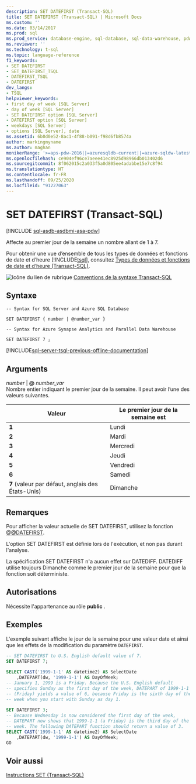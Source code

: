 ```yaml
---
description: SET DATEFIRST (Transact-SQL)
title: SET DATEFIRST (Transact-SQL) | Microsoft Docs
ms.custom: ''
ms.date: 03/14/2017
ms.prod: sql
ms.prod_service: database-engine, sql-database, sql-data-warehouse, pdw
ms.reviewer: ''
ms.technology: t-sql
ms.topic: language-reference
f1_keywords:
- SET DATEFIRST
- SET_DATEFIRST_TSQL
- DATEFIRST_TSQL
- DATEFIRST
dev_langs:
- TSQL
helpviewer_keywords:
- first day of week [SQL Server]
- day of week [SQL Server]
- SET DATEFIRST option [SQL Server]
- DATEFIRST option [SQL Server]
- weekdays [SQL Server]
- options [SQL Server], date
ms.assetid: 6b0d0e52-8ac1-4f88-b091-f98d6fb8574a
author: markingmyname
ms.author: maghan
monikerRange: '>=aps-pdw-2016||=azuresqldb-current||=azure-sqldw-latest||>=sql-server-2016||=sqlallproducts-allversions||>=sql-server-linux-2017||=azuresqldb-mi-current'
ms.openlocfilehash: ce904ef96ce7aeee41ec8925d98966db013402d6
ms.sourcegitcommit: 8f062015c2a033f5a0d805ee4adabbe15e7c8f94
ms.translationtype: HT
ms.contentlocale: fr-FR
ms.lasthandoff: 09/25/2020
ms.locfileid: "91227063"
---
```

# <a name="set-datefirst-transact-sql"></a>SET DATEFIRST (Transact-SQL)
[!INCLUDE [sql-asdb-asdbmi-asa-pdw](../../includes/applies-to-version/sql-asdb-asdbmi-asa-pdw.md)]

  Affecte au premier jour de la semaine un nombre allant de 1 à 7.  
  
 Pour obtenir une vue d’ensemble de tous les types de données et fonctions de date et d’heure [!INCLUDE[tsql](../../includes/tsql-md.md)], consultez [Types de données et fonctions de date et d’heure &#40;Transact-SQL&#41;](../../t-sql/functions/date-and-time-data-types-and-functions-transact-sql.md).  
  
 ![Icône du lien de rubrique](../../database-engine/configure-windows/media/topic-link.gif "Icône du lien de rubrique") [Conventions de la syntaxe Transact-SQL](../../t-sql/language-elements/transact-sql-syntax-conventions-transact-sql.md)  
  
## <a name="syntax"></a>Syntaxe  
  
```syntaxsql
-- Syntax for SQL Server and Azure SQL Database  
  
SET DATEFIRST { number | @number_var }   
```  
  
```syntaxsql
-- Syntax for Azure Synapse Analytics and Parallel Data Warehouse  
  
SET DATEFIRST 7 ;  
```  
  
[!INCLUDE[sql-server-tsql-previous-offline-documentation](../../includes/sql-server-tsql-previous-offline-documentation.md)]

## <a name="arguments"></a>Arguments
 *number* |  **@** _number_var_  
 Nombre entier indiquant le premier jour de la semaine. Il peut avoir l’une des valeurs suivantes.  
  
|Valeur|Le premier jour de la semaine est|  
|-----------|------------------------------|  
|**1**|Lundi|  
|**2**|Mardi|  
|**3**|Mercredi|  
|**4**|Jeudi|  
|**5**|Vendredi|  
|**6**|Samedi|  
|**7** (valeur par défaut, anglais des États-Unis)|Dimanche|  
  
## <a name="remarks"></a>Remarques  
 Pour afficher la valeur actuelle de SET DATEFIRST, utilisez la fonction [@@DATEFIRST](../../t-sql/functions/datefirst-transact-sql.md).  
  
 L'option SET DATEFIRST est définie lors de l'exécution, et non pas durant l'analyse.  
  
 La spécification SET DATEFIRST n'a aucun effet sur DATEDIFF. DATEDIFF utilise toujours Dimanche comme le premier jour de la semaine pour que la fonction soit déterministe.  
  
## <a name="permissions"></a>Autorisations  
 Nécessite l'appartenance au rôle **public** .  
  
## <a name="examples"></a>Exemples  
 L'exemple suivant affiche le jour de la semaine pour une valeur date et ainsi que les effets de la modification du paramètre `DATEFIRST`.  
  
```sql
-- SET DATEFIRST to U.S. English default value of 7.  
SET DATEFIRST 7;  
  
SELECT CAST('1999-1-1' AS datetime2) AS SelectDate  
    ,DATEPART(dw, '1999-1-1') AS DayOfWeek;  
-- January 1, 1999 is a Friday. Because the U.S. English default   
-- specifies Sunday as the first day of the week, DATEPART of 1999-1-1  
-- (Friday) yields a value of 6, because Friday is the sixth day of the   
-- week when you start with Sunday as day 1.  
  
SET DATEFIRST 3;  
-- Because Wednesday is now considered the first day of the week,  
-- DATEPART now shows that 1999-1-1 (a Friday) is the third day of the   
-- week. The following DATEPART function should return a value of 3.  
SELECT CAST('1999-1-1' AS datetime2) AS SelectDate  
    ,DATEPART(dw, '1999-1-1') AS DayOfWeek;  
GO  
```  
  
## <a name="see-also"></a>Voir aussi  
 [Instructions SET &#40;Transact-SQL&#41;](../../t-sql/statements/set-statements-transact-sql.md)  
  
  

